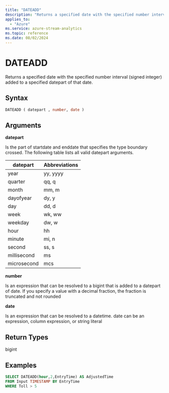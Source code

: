 ```yaml
---
title: "DATEADD"
description: "Returns a specified date with the specified number interval (signed integer) added to a specified datepart of that date."
applies_to: 
  - "Azure"
ms.service: azure-stream-analytics
ms.topic: reference
ms.date: 08/02/2024
---
```

# DATEADD
  Returns a specified date with the specified number interval (signed integer) added to a specified datepart of that date.  
  
 ## Syntax  
  
```SQL   
DATEADD ( datepart , number, date )  
```  
  
## Arguments  
 **datepart**  
  
 Is the part of startdate and enddate that specifies the type boundary crossed. The following table lists all valid datepart arguments.  
  
|datepart|Abbreviations|  
|--------------|-------------------|  
|year|yy, yyyy|  
|quarter|qq, q|  
|month|mm, m|  
|dayofyear|dy, y|  
|day|dd, d|  
|week|wk, ww|  
|weekday|dw, w|  
|hour|hh|  
|minute|mi, n|  
|second|ss, s|  
|millisecond|ms|  
|microsecond|mcs|  
  
 **number**  
  
 Is an expression that can be resolved to a bigint that is added to a datepart of date. If you specify a value with a decimal fraction, the fraction is truncated and not rounded  
  
 **date**  
  
 Is an expression that can be resolved to a datetime. date can be an expression, column expression,  or string literal  
  
## Return Types  
 bigint  
  
## Examples  
  
```SQL  
SELECT DATEADD(hour,2,EntryTime) AS AdjustedTime
FROM Input TIMESTAMP BY EntryTime  
WHERE Toll > 5  
  
```  
  
  
